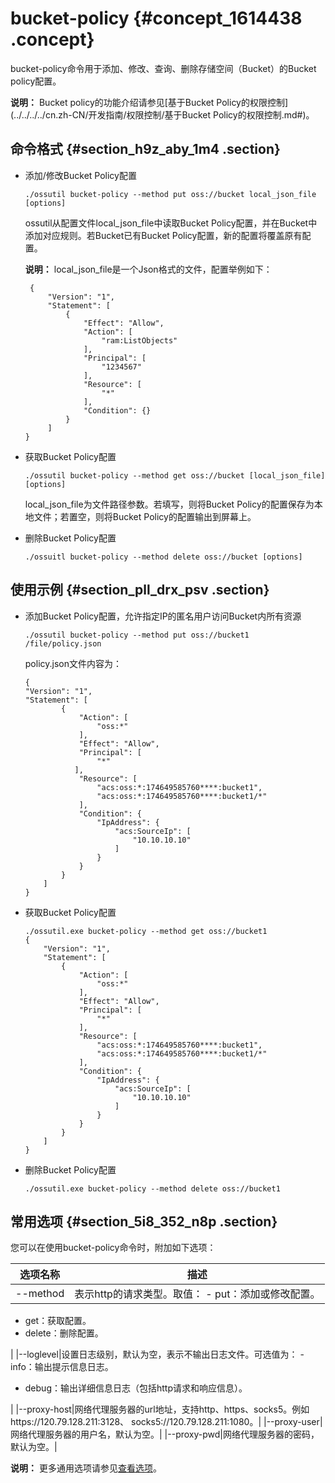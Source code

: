 # bucket-policy {#concept_1614438 .concept}

bucket-policy命令用于添加、修改、查询、删除存储空间（Bucket）的Bucket policy配置。

**说明：** Bucket policy的功能介绍请参见[基于Bucket Policy的权限控制](../../../../cn.zh-CN/开发指南/权限控制/基于Bucket Policy的权限控制.md#)。

## 命令格式 {#section_h9z_aby_1m4 .section}

-   添加/修改Bucket Policy配置

    ``` {#codeblock_p26_t9n_ijd}
    ./ossutil bucket-policy --method put oss://bucket local_json_file [options]
    ```

    ossutil从配置文件local\_json\_file中读取Bucket Policy配置，并在Bucket中添加对应规则。若Bucket已有Bucket Policy配置，新的配置将覆盖原有配置。

    **说明：** local\_json\_file是一个Json格式的文件，配置举例如下：

    ``` {#codeblock_25z_jog_yba}
     {
         "Version": "1",
         "Statement": [
             {
                 "Effect": "Allow",
                 "Action": [
                     "ram:ListObjects"
                 ],
                 "Principal": [
                     "1234567"
                 ],
                 "Resource": [
                     "*"
                 ],
                 "Condition": {}
             }
         ]
    }
    ```

-   获取Bucket Policy配置

    ``` {#codeblock_dpp_rnk_zyf}
    ./ossutil bucket-policy --method get oss://bucket [local_json_file] [options]
    ```

     local\_json\_file为文件路径参数。若填写，则将Bucket Policy的配置保存为本地文件；若置空，则将Bucket Policy的配置输出到屏幕上。

-   删除Bucket Policy配置

    ``` {#codeblock_pg6_brq_ou7}
    ./ossuitl bucket-policy --method delete oss://bucket [options]
    ```


## 使用示例 {#section_pll_drx_psv .section}

-   添加Bucket Policy配置，允许指定IP的匿名用户访问Bucket内所有资源

    ``` {#codeblock_xee_aca_dbo}
    ./ossutil bucket-policy --method put oss://bucket1 /file/policy.json
    ```

     policy.json文件内容为：

    ``` {#codeblock_hkq_9n8_q96}
    {
    "Version": "1",
    "Statement": [
            {
                "Action": [
                    "oss:*"
                ],
                "Effect": "Allow",
                "Principal": [
                    "*"
               ],
                "Resource": [
                    "acs:oss:*:174649585760****:bucket1",
                    "acs:oss:*:174649585760****:bucket1/*"
                ],
                "Condition": {
                    "IpAddress": {
                        "acs:SourceIp": [
                            "10.10.10.10"
                        ]
                    }
                }
            }
        ]
    }
    ```

-   获取Bucket Policy配置

    ``` {#codeblock_x3d_oji_ecv}
    ./ossutil.exe bucket-policy --method get oss://bucket1
    {
        "Version": "1",
        "Statement": [
            {
                "Action": [
                    "oss:*"
                ],
                "Effect": "Allow",
                "Principal": [
                    "*"
                ],
                "Resource": [
                    "acs:oss:*:174649585760****:bucket1",
                    "acs:oss:*:174649585760****:bucket1/*"
                ],
                "Condition": {
                    "IpAddress": {
                        "acs:SourceIp": [
                            "10.10.10.10"
                        ]
                    }
                }
            }
        ]
    }
    ```

-   删除Bucket Policy配置

    ``` {#codeblock_zwv_019_axj}
    ./ossutil.exe bucket-policy --method delete oss://bucket1
    ```


## 常用选项 {#section_5i8_352_n8p .section}

您可以在使用bucket-policy命令时，附加如下选项：

|选项名称|描述|
|----|--|
|--method|表示http的请求类型。取值： -   put：添加或修改配置。
-   get：获取配置。
-   delete：删除配置。

 |
|--loglevel|设置日志级别，默认为空，表示不输出日志文件。可选值为： -   info：输出提示信息日志。
-   debug：输出详细信息日志（包括http请求和响应信息）。

 |
|--proxy-host|网络代理服务器的url地址，支持http、https、socks5。例如https://120.79.128.211:3128、 socks5://120.79.128.211:1080。|
|--proxy-user|网络代理服务器的用户名，默认为空。|
|--proxy-pwd|网络代理服务器的密码，默认为空。|

**说明：** 更多通用选项请参见[查看选项](cn.zh-CN/常用工具/命令行工具ossutil/查看选项.md#)。


